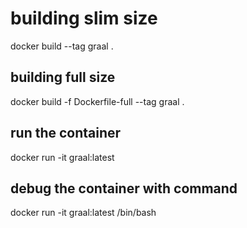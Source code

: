 # building slim size
docker build --tag graal .

## building full size
docker build -f Dockerfile-full --tag graal .

## run the container
docker run -it graal:latest

## debug the container with command
docker run -it graal:latest /bin/bash
